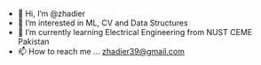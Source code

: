 - 👋 Hi, I’m @zhadier
- 👀 I’m interested in ML, CV and Data Structures
- 🌱 I’m currently learning Electrical Engineering from NUST CEME Pakistan
- 📫 How to reach me ... zhadier39@gmail.com

<!---
zhadier/zhadier is a ✨ special ✨ repository because its `README.md` (this file) appears on your GitHub profile.
You can click the Preview link to take a look at your changes.
--->
